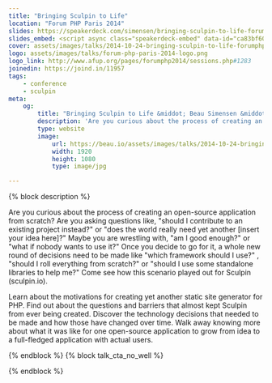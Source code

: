 ```yaml
---
title: "Bringing Sculpin to Life"
location: "Forum PHP Paris 2014"
slides: https://speakerdeck.com/simensen/bringing-sculpin-to-life-forum-php-paris-2014
slides_embed: <script async class="speakerdeck-embed" data-id="ca83bf603d390132b6be56cb37b563fb" data-ratio="1.77777777777778" src="//speakerdeck.com/assets/embed.js"></script>
cover: assets/images/talks/2014-10-24-bringing-sculpin-to-life-forumphp2014.jpg
logo: assets/images/talks/forum-php-paris-2014-logo.png
logo_link: http://www.afup.org/pages/forumphp2014/sessions.php#1283
joinedin: https://joind.in/11957
tags:
    - conference
    - sculpin
meta:
    og:
        title: "Bringing Sculpin to Life &middot; Beau Simensen &middot; Dragonfly Development &middot; dflydev"
        description: 'Are you curious about the process of creating an open-source application from scratch? Are you asking questions like, "should I contribute to an existing project instead?" or "does the world really need yet another [insert your idea here]?" Maybe you are wrestling with, "am I good enough?" or "what if nobody wants to use it?" Once you decide to go for it, a whole new round of decisions need to be made like "which framework should I use?" , "should I roll everything from scratch?" or "should I use some standalone libraries to help me?" Come see how this scenario played out for Sculpin (sculpin.io).'
        type: website
        image:
            url: https://beau.io/assets/images/talks/2014-10-24-bringing-sculpin-to-life-forumphp2014.jpg
            width: 1920
            height: 1080
            type: image/jpg

---
```

{% block description %}

Are you curious about the process of creating an open-source application from scratch? Are you asking questions like, "should I contribute to an existing project instead?" or "does the world really need yet another [insert your idea here]?" Maybe you are wrestling with, "am I good enough?" or "what if nobody wants to use it?" Once you decide to go for it, a whole new round of decisions need to be made like "which framework should I use?" , "should I roll everything from scratch?" or "should I use some standalone libraries to help me?" Come see how this scenario played out for Sculpin (sculpin.io).

Learn about the motivations for creating yet another static site generator for PHP. Find out about the questions and barriers that almost kept Sculpin from ever being created. Discover the technology decisions that needed to be made and how those have changed over time. Walk away knowing more about what it was like for one open-source application to grow from idea to a full-fledged application with actual users.

{% endblock %}
{% block talk_cta_no_well %}
<script src="https://app.convertkit.com/landing_pages/766.js?orient=horz&ref=beau.io-forumphp-sculpin"></script>
{% endblock  %}
